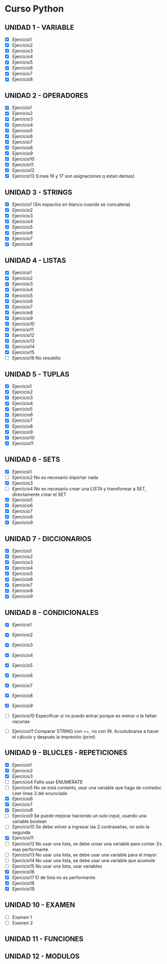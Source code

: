 # Curso Python

## UNIDAD 1 - VARIABLE

- [x] Ejercicio1
- [x] Ejercicio2
- [x] Ejercicio3
- [x] Ejercicio4
- [x] Ejercicio5
- [x] Ejercicio6
- [x] Ejercicio7
- [x] Ejercicio8

## UNIDAD 2 - OPERADORES

- [x] Ejercicio1
- [x] Ejercicio2
- [x] Ejercicio3
- [x] Ejercicio4
- [x] Ejercicio5
- [x] Ejercicio6
- [x] Ejercicio7
- [x] Ejercicio8
- [x] Ejercicio9
- [x] Ejercicio10
- [x] Ejercicio11
- [x] Ejercicio12
- [x] Ejercicio13 (Linea 16 y 17 son asignaciones q estan demas)

## UNIDAD 3 - STRINGS

- [x] Ejercicio1 (Sin espacios en blanco cuando se concatena)
- [x] Ejercicio2
- [x] Ejercicio3
- [x] Ejercicio4
- [x] Ejercicio5
- [x] Ejercicio6
- [x] Ejercicio7
- [x] Ejercicio8

## UNIDAD 4 - LISTAS

- [x] Ejercicio1
- [x] Ejercicio2
- [x] Ejercicio3
- [x] Ejercicio4
- [x] Ejercicio5
- [x] Ejercicio6
- [x] Ejercicio7
- [x] Ejercicio8
- [x] Ejercicio9
- [x] Ejercicio10
- [x] Ejercicio11
- [x] Ejercicio12
- [x] Ejercicio13
- [x] Ejercicio14
- [x] Ejercicio15
- [ ] Ejercicio16 No resulelto

## UNIDAD 5 - TUPLAS

- [x] Ejercicio1 
- [x] Ejercicio2
- [x] Ejercicio3
- [x] Ejercicio4
- [x] Ejercicio5
- [x] Ejercicio6
- [x] Ejercicio7
- [x] Ejercicio8
- [x] Ejercicio9
- [x] Ejercicio10
- [x] Ejercicio11

## UNIDAD 6 - SETS

- [x] Ejercicio1 
- [ ] Ejercicio2 No es necesario importar nada
- [x] Ejercicio3
- [ ] Ejercicio4 No es necesario crear una LISTA y transformar a SET, directamente crear el SET
- [x] Ejercicio5
- [x] Ejercicio6
- [x] Ejercicio7
- [x] Ejercicio8
- [x] Ejercicio9

## UNIDAD 7 - DICCIONARIOS

- [x] Ejercicio1 
- [x] Ejercicio2
- [x] Ejercicio3
- [x] Ejercicio4
- [x] Ejercicio5
- [x] Ejercicio6
- [x] Ejercicio7
- [x] Ejercicio8
- [x] Ejercicio9

## UNIDAD 8 - CONDICIONALES

- [x] Ejercicio1 
- [x] Ejercicio2
- [x] Ejercicio3
- [x] Ejercicio4
- [x] Ejercicio5
- [x] Ejercicio6
- [x] Ejercicio7
- [x] Ejercicio8
- [x] Ejercicio9
- [ ] Ejercicio10 Especificar si no puedo entrar porque es menor o le faltan vacunas
- [ ] Ejercicio11 Comparar STRING con ==, no con IN. Acostubrarse a hacer el cálculo y después la impresión (print)
         

## UNIDAD 9 - BLUCLES - REPETICIONES

- [x] Ejercicio1 
- [x] Ejercicio2
- [x] Ejercicio3
- [ ] Ejercicio4    Falto usar ENUMERATE
- [ ] Ejercicio5    No se está contanto, usar una variable que haga de contador. Leer linea 3 del enunciado
- [x] Ejercicio6    
- [x] Ejercicio7
- [x] Ejercicio8
- [ ] Ejercicio9    Se puede mejorar haciendo un solo input, usando una variable boolean
- [ ] Ejercicio10   Se debe volver a ingresar las 2 contraseñas, no solo la segunda
- [x] Ejercicio11
- [ ] Ejercicio12   No usar una lista, se debe unsar una variable para contar. Es mas performante.
- [ ] Ejercicio13   No usar una lista, se debe usar una variable para el mayor.
- [ ] Ejercicio14   No usar una lista, se debe usar una variable que acumule
- [ ] Ejercicio15   No usar una lista, usar variables
- [x] Ejercicio16   
- [x] Ejercicio17   El de lista no es performante.
- [x] Ejercicio18   
- [x] Ejercicio19   

## UNIDAD 10 - EXAMEN

- [ ] Examen 1
- [ ] Examen 2

## UNIDAD 11 - FUNCIONES

## UNIDAD 12 - MODULOS